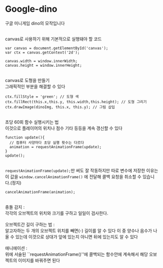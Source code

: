 # Google-dino
 구글 미니게임 dino의 모작입니다
 
 <br>canvas로 사용하기 위해 기본적으로 실행돼야 할 코드
```
var canvas = document.getElementById('canvas');
var ctx = canvas.getContext('2d');

canvas.width = window.innerWidth;
canvas.height = window.innerHeight;
```

<br>canvas로 도형을 만들기<br>
그래픽적인 부분을 해결할 수 있다
```
ctx.fillStyle = 'green'; // 도형 색
ctx.fillRect(this.x,this.y, this.width,this.height); // 도형 그리기
ctx.drawImage(dinoImg, this.x, this.y); // 그림 삽입
```

<br>초당 60회 함수 실행시키는 법<br>
이것으로 플레이어의 위치나 점수 기타 등등을 계속 갱신할 수 있다
```
function update(){
  // 컴퓨터 사양마다 초당 실행 횟수는 다르다
  animation = requestAnimationFrame(update);
}
update();
```

<br>``requestAnimationFrame(update);``만 써도 잘 작동하지만 따로 변수에 저장한 이유는 이 값을 ``window.cancelAnimationFrame()`` 에 전달해 콜백 요청을 취소할 수 있습니다.(정지)
```
cancelAnimationFrame(animation);
```

<br> 
충돌 감지 : <br>각각의 오브젝트의 위치와 크기를 구하고 일일이 검사한다.  <br><br>
오브젝트간 길이 구하는 법 : <br>알고자하는 두 개의 오브젝트 위치를 빼면(-) 길이를 알 수 있다 이 중 양수나 음수가 나올 수 있는데 이것으로 상대가 앞에 있는지 아니면 뒤에 있는지도 알 수 있다 <br><br>
애니에이션 : <br>위에 서술된 ``requestAnimationFrame()''에 콜백되는 함수안에 계속해서 해당 오보젝트의 이미지를 바꿔주면 된다 <br>
